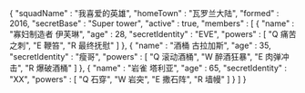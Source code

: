 {
  "squadName" : "我喜爱的英雄",
  "homeTown" : "瓦罗兰大陆",
  "formed" : 2016,
  "secretBase" : "Super tower",
  "active" : true,
  "members" : [
    {
      "name" : "寡妇制造者 伊芙琳",
      "age" : 28,
      "secretIdentity" : "EVE",
      "powers" : [
        "Q 痛苦之刺",
        "E 鞭笞",
        "R 最终抚慰"
      ]
    },
    {
      "name" : "酒桶 古拉加斯",
      "age" : 35,
      "secretIdentity" : "瘦哥",
      "powers" : [
        "Q 滚动酒桶",
        "W 醉酒狂暴",
        "E 肉弹冲击",
        "R 爆破酒桶"
      ]
    },
    { 
      "name" : "岩雀 塔利亚",
      "age" : 65,
      "secretIdentity" : "XX",
      "powers" : [
        "Q 石穿",
        "W 岩突",
        "E 撒石阵",
        "R 墙幔"
      ]
    }
  ]
}
